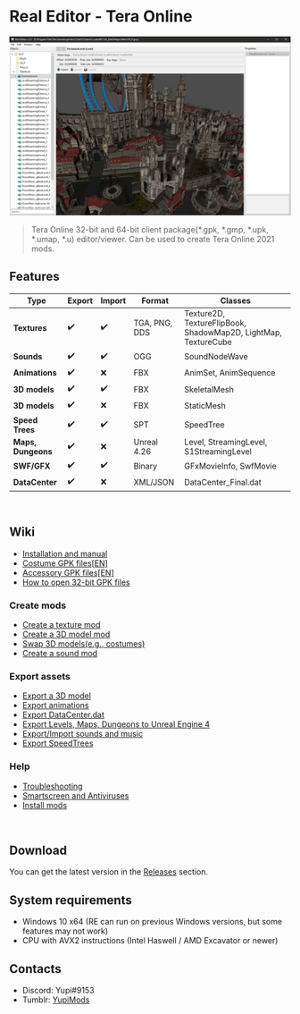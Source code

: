 # Real Editor - Tera Online
![Header Screenshot](.gitresources/header.jpg)
> Tera Online 32-bit and 64-bit client package(\*.gpk, \*.gmp, \*.upk, \*.umap, \*.u) editor/viewer. Can be used to create Tera Online 2021 mods.
&nbsp;
## Features

| Type | Export | Import | Format | Classes |
| --- | --- | --- | --- | --- |
| **Textures** | :heavy_check_mark: | :heavy_check_mark: | TGA, PNG, DDS | Texture2D, TextureFlipBook, ShadowMap2D, LightMap, TextureCube |
| **Sounds** | :heavy_check_mark: | :heavy_check_mark: | OGG | SoundNodeWave |
| **Animations** | :heavy_check_mark: | :x: | FBX | AnimSet, AnimSequence |
| **3D models** | :heavy_check_mark: | :heavy_check_mark: | FBX | SkeletalMesh |
| **3D models** | :heavy_check_mark: | :x: | FBX | StaticMesh |
| **Speed Trees** | :heavy_check_mark: | :heavy_check_mark: | SPT | SpeedTree |
| **Maps, Dungeons** | :heavy_check_mark: | :x: | Unreal 4.26 | Level, StreamingLevel, S1StreamingLevel |
| **SWF/GFX** | :heavy_check_mark: | :heavy_check_mark: | Binary | GFxMovieInfo, SwfMovie |
| **DataCenter** | :heavy_check_mark: | :x: | XML/JSON | DataCenter_Final.dat |

&nbsp;

## Wiki

* [Installation and manual](https://github.com/VenoMKO/RealEditor/wiki/Installation-and-manual)
* [Costume GPK files[EN]](https://github.com/VenoMKO/RealEditor/wiki/Costumes-and-their-GPK-files-%5BEN%5D)
* [Accessory GPK files[EN]](https://github.com/VenoMKO/RealEditor/wiki/Accessories-and-their-GPK-files-%5BEN%5D)
* [How to open 32-bit GPK files](https://github.com/VenoMKO/RealEditor/wiki/How-to-open-32-bit-GPK-files)

### **Create mods**
* [Create a texture mod](https://github.com/VenoMKO/RealEditor/wiki/Create-a-composite-mod)
* [Create a 3D model mod](https://github.com/VenoMKO/RealEditor/wiki/Edit-3D-models)
* [Swap 3D models(e.g., costumes)](https://github.com/VenoMKO/RealEditor/wiki/Swap-3D-models)
* [Create a sound mod](https://github.com/VenoMKO/RealEditor/wiki/Export-and-Import-music-and-sounds)

### **Export assets**
* [Export a 3D model](https://github.com/VenoMKO/RealEditor/wiki/Export-a-3D-model)
* [Export animations](https://github.com/VenoMKO/RealEditor/wiki/Export-animations)
* [Export DataCenter.dat](https://github.com/VenoMKO/RealEditor/wiki/Export-DataCenter.dat-as-XML-or-JSON)
* [Export Levels, Maps, Dungeons to Unreal Engine 4](https://github.com/VenoMKO/RealEditor/wiki/Export-Levels,-Maps,-Dungeons-to-Unreal-Engine-4)
* [Export/Import sounds and music](https://github.com/VenoMKO/RealEditor/wiki/Export-and-Import-music-and-sounds)
* [Export SpeedTrees](https://github.com/VenoMKO/RealEditor/wiki/Export-trees-foliage(SpeedTree)-3D-models)

### **Help**
* [Troubleshooting](https://github.com/VenoMKO/RealEditor/wiki/Troubleshooting)
* [Smartscreen and Antiviruses](https://github.com/VenoMKO/RealEditor/wiki/Smartscreen-and-Antiviruses)
* [Install mods](https://github.com/VenoMKO/TMM#tmm-tera-mod-manager)

&nbsp;

## Download

You can get the latest version in the [Releases](https://github.com/VenoMKO/RealEditor/releases) section.

## System requirements
* Windows 10 x64 (RE can run on previous Windows versions, but some features may not work)
* CPU with AVX2 instructions (Intel Haswell / AMD Excavator or newer)

## Contacts
* Discord: Yupi#9153
* Tumblr: [YupiMods](https://yupimods.tumblr.com/)
